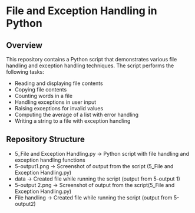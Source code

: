 # File and Exception Handling in Python

## Overview
This repository contains a Python script that demonstrates various file handling and exception handling techniques. The script performs the following tasks:
- Reading and displaying file contents
- Copying file contents
- Counting words in a file
- Handling exceptions in user input
- Raising exceptions for invalid values
- Computing the average of a list with error handling
- Writing a string to a file with exception handling

## Repository Structure
- 5_File and Exception Handling.py -> Python script with file handling and exception handling functions
- 5-output1.png -> Screenshot of output from the script (5_File and Exception Handling.py)
- data -> Created file while running the script (output from 5-output 1)
- 5-output 2.png -> Screenshot of output from the script(5_File and Exception Handling.py)
- File handling -> Created file while running the script (output from 5-output2)
